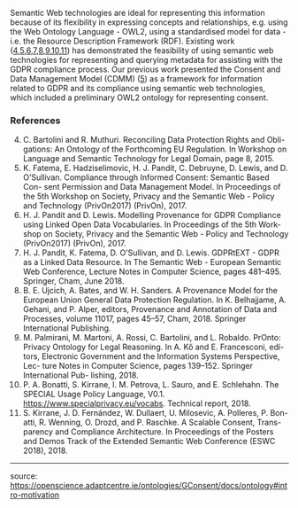 Semantic Web technologies are ideal for representing this information because of its flexibility in expressing concepts and relationships, e.g. using the Web Ontology Language - OWL2, using a standardised model for data - i.e. the Resource Description Framework (RDF). Existing work ([4](https://openscience.adaptcentre.ie/ontologies/GConsent/docs/ontology#bartolini_reconciling_2015),[5](https://openscience.adaptcentre.ie/ontologies/GConsent/docs/ontology#fatema_compliance_2017),[6](https://openscience.adaptcentre.ie/ontologies/GConsent/docs/ontology#pandit_modelling_2017),[7](https://openscience.adaptcentre.ie/ontologies/GConsent/docs/ontology#pandit_gdprtext_2018),[8](https://openscience.adaptcentre.ie/ontologies/GConsent/docs/ontology#belhajjame_provenance_2018),[9](https://openscience.adaptcentre.ie/ontologies/GConsent/docs/ontology#palmirani_pronto:_2018),[10](https://openscience.adaptcentre.ie/ontologies/GConsent/docs/ontology#bonatti_special_2018),[11](https://openscience.adaptcentre.ie/ontologies/GConsent/docs/ontology#kirrane_scalable_2018)) has demonstrated the feasibility of using semantic web technologies for representing and querying metadata for assisting with the GDPR compliance process. Our previous work presented the Consent and Data Management Model (CDMM) ([5](https://openscience.adaptcentre.ie/ontologies/GConsent/docs/ontology#fatema_compliance_2017)) as a framework for information related to GDPR and its compliance using semantic web technologies, which included a preliminary OWL2 ontology for representing consent.

### References

4. C. Bartolini and R. Muthuri. Reconciling Data Protection Rights and Obli- gations: An Ontology of the Forthcoming EU Regulation. In Workshop on Language and Semantic Technology for Legal Domain, page 8, 2015.
5.  K. Fatema, E. Hadziselimovic, H. J. Pandit, C. Debruyne, D. Lewis, and D. O’Sullivan. Compliance through Informed Consent: Semantic Based Con- sent Permission and Data Management Model. In Proceedings of the 5th Workshop on Society, Privacy and the Semantic Web - Policy and Technology (PrivOn2017) (PrivOn), 2017.
6. H. J. Pandit and D. Lewis. Modelling Provenance for GDPR Compliance using Linked Open Data Vocabularies. In Proceedings of the 5th Work- shop on Society, Privacy and the Semantic Web - Policy and Technology (PrivOn2017) (PrivOn), 2017.
7.  H. J. Pandit, K. Fatema, D. O’Sullivan, and D. Lewis. GDPRtEXT - GDPR as a Linked Data Resource. In The Semantic Web - European Semantic Web Conference, Lecture Notes in Computer Science, pages 481–495. Springer, Cham, June 2018.
8.  B. E. Ujcich, A. Bates, and W. H. Sanders. A Provenance Model for the European Union General Data Protection Regulation. In K. Belhajjame, A. Gehani, and P. Alper, editors, Provenance and Annotation of Data and Processes, volume 11017, pages 45–57, Cham, 2018. Springer International Publishing.
9. M. Palmirani, M. Martoni, A. Rossi, C. Bartolini, and L. Robaldo. PrOnto: Privacy Ontology for Legal Reasoning. In A. Kő and E. Francesconi, edi- tors, Electronic Government and the Information Systems Perspective, Lec- ture Notes in Computer Science, pages 139–152. Springer International Pub- lishing, 2018.
10. P. A. Bonatti, S. Kirrane, I. M. Petrova, L. Sauro, and E. Schlehahn. The SPECIAL Usage Policy Language, V0.1. https://www.specialprivacy.eu/vocabs. Technical report, 2018.
11. S. Kirrane, J. D. Fernández, W. Dullaert, U. Milosevic, A. Polleres, P. Bon- atti, R. Wenning, O. Drozd, and P. Raschke. A Scalable Consent, Trans- parency and Compliance Architecture. In Proceedings of the Posters and Demos Track of the Extended Semantic Web Conference (ESWC 2018), 2018.

---

source: https://openscience.adaptcentre.ie/ontologies/GConsent/docs/ontology#intro-motivation
